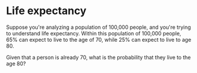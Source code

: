 # Life expectancy

Suppose you're analyzing a population of 100,000 people, and you're trying to understand life expectancy. Within this population of 100,000 people, 65% can expect to live to the age of 70, while 25% can expect to live to age 80.

Given that a person is already 70, what is the probability that they live to the age 80?

